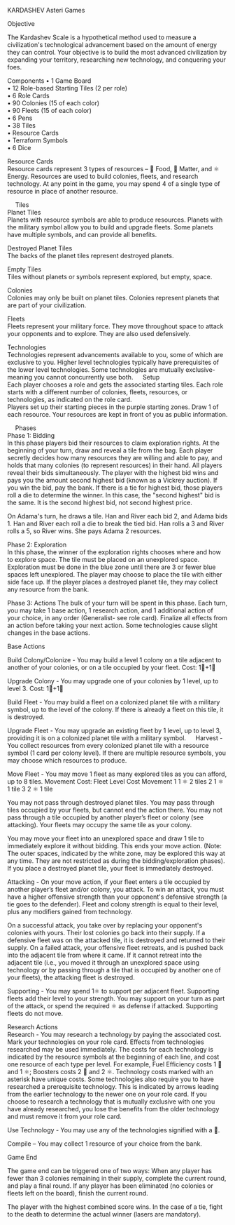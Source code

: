 




KARDASHEV
Asteri Games
 
Objective 

The Kardashev Scale is a hypothetical method used to measure a civilization's technological advancement based on the amount of energy they can control.   Your objective is to build the most advanced civilization by expanding your territory, researching new technology, and conquering your foes. 


Components
•	1 Game Board  
•	12 Role-based Starting Tiles (2 per role)  
•	6 Role Cards  
•	90 Colonies (15 of each color)  
•	90 Fleets (15 of each color)  
•	6 Pens  
•	38 Tiles  
•	Resource Cards  
•	Terraform Symbols  
•	6 Dice  
 
 
Resource Cards  
Resource cards represent 3 types of resources – 🍐 Food, 💎 Matter, and ⚛ Energy. Resources are used to build colonies, fleets, and research technology. At any point in the game, you may spend 4 of a single type of resource in place of another resource.


 
Tiles  
Planet Tiles  
Planets with resource symbols are able to produce resources. Planets with the military symbol allow you to build and upgrade fleets. Some planets have multiple symbols, and can provide all benefits.
 

Destroyed Planet Tiles  
The backs of the planet tiles represent destroyed planets.
 

Empty Tiles  
Tiles without planets or symbols represent explored, but empty, space. 
 



Colonies  
Colonies may only be built on planet tiles. Colonies represent planets that are part of your civilization.

Fleets  
Fleets represent your military force. They move throughout space to attack your opponents and to explore. They are also used defensively.

Technologies  
Technologies represent advancements available to you, some of which are exclusive to you. Higher level technologies typically have prerequisites of the lower level technologies. Some technologies are mutually exclusive- meaning you cannot concurrently use both.
 
Setup  
Each player chooses a role and gets the associated starting tiles. Each role starts with a different number of colonies, fleets, resources, or technologies, as indicated on the role card.  
Players set up their starting pieces in the purple starting zones. Draw 1 of each resource. Your resources are kept in front of you as public information.


  
Phases  
Phase 1: Bidding  
In this phase players bid their resources to claim exploration rights. At the beginning of your turn, draw and reveal a tile from the bag.
Each player secretly decides how many resources they are willing and able to pay, and holds that many colonies (to represent resources) in their hand. All players reveal their bids simultaneously. The player with the highest bid wins and pays you the amount second highest bid (known as a Vickrey auction). If you win the bid, pay the bank. If there is a tie for highest bid, those players roll a die to determine the winner. In this case, the "second highest" bid is the same. It is the second highest bid, not second highest price.

On Adama's turn, he draws a tile.  Han and River each bid 2, and Adama bids 1.  Han and River each roll a die to break the tied bid.  Han rolls a 3 and River rolls a 5, so River wins. She pays Adama 2 resources.

Phase 2: Exploration  
In this phase, the winner of the exploration rights chooses where and how to explore space. The tile must be placed on an unexplored space. Exploration must be done in the blue zone until there are 3 or fewer blue spaces left unexplored.
The player may choose to place the tile with either side face up. If the player places a destroyed planet tile, they may collect any resource from the bank.


Phase 3: Actions
The bulk of your turn will be spent in this phase. Each turn, you may take 1 base action, 1 research action, and 1 additional action of your choice, in any order (Generalist- see role card). Finalize all effects from an action before taking your next action. Some technologies cause slight changes in the base actions.

Base Actions

Build Colony/Colonize - You may build a level 1 colony on a tile adjacent to another of your colonies, or on a tile occupied by your fleet. Cost: 1🍐+1💎

Upgrade Colony - You may upgrade one of your colonies by 1 level, up to level 3. Cost: 1🍐+1💎

Build Fleet - You may build a fleet on a colonized planet tile with a military symbol, up to the level of the colony.  If there is already a fleet on this tile, it is destroyed.

Upgrade Fleet - You may upgrade an existing fleet by 1 level, up to level 3, providing it is on a colonized planet tile with a military symbol.
 
Harvest - You collect resources from every colonized planet tile with a resource symbol (1 card per colony level). If there are multiple resource symbols, you may choose which resources to produce.
 

Move Fleet - You may move 1 fleet as many explored tiles as you can afford, up to 8 tiles.
Movement Cost:
Fleet Level	Cost	Movement
1	1 ⚛	2 tiles
2	1 ⚛	1 tile
3	2 ⚛	1 tile

You may not pass through destroyed planet tiles. You may pass through tiles occupied by your fleets, but cannot end the action there. You may not pass through a tile occupied by another player’s fleet or colony (see attacking). Your fleets may occupy the same tile as your colony.
 
You may move your fleet into an unexplored space and draw 1 tile to immediately explore it without bidding.  This ends your move action. (Note: The outer spaces, indicated by the white zone, may be explored this way at any time. They are not restricted as during the bidding/exploration phases). If you place a destroyed planet tile, your fleet is immediately destroyed.

Attacking - On your move action, if your fleet enters a tile occupied by another player’s fleet and/or colony, you attack.
To win an attack, you must have a higher offensive strength than your opponent's defensive strength (a tie goes to the defender). Fleet and colony strength is equal to their level, plus any modifiers gained from technology.
 
On a successful attack, you take over by replacing your opponent's colonies with yours. Their lost colonies go back into their supply. If a defensive fleet was on the attacked tile, it is destroyed and returned to their supply.
On a failed attack, your offensive fleet retreats, and is pushed back into the adjacent tile from where it came. If it cannot retreat into the adjacent tile (i.e., you moved it through an unexplored space using technology or by passing through a tile that is occupied by another one of your fleets), the attacking fleet is destroyed. 

Supporting - You may spend 1⚛ to support per adjacent fleet. Supporting fleets add their level to your strength. You may support on your turn as part of the attack, or spend the required ⚛ as defense if attacked. Supporting fleets do not move.
  
 
Research Actions  
Research - You may research a technology by paying the associated cost. Mark your technologies on your role card. Effects from technologies researched may be used immediately.
The costs for each technology is indicated by the resource symbols at the beginning of each line, and cost one resource of each type per level. For example, Fuel Efficiency costs 1 💎 and 1 ⚛; Boosters costs 2 💎 and 2 ⚛. Technology costs marked with an asterisk have unique costs.
Some technologies also require you to have researched a prerequisite technology. This is indicated by arrows leading from the earlier technology to the newer one on your role card.
If you choose to research a technology that is mutually exclusive with one you have already researched, you lose the benefits from the older technology and must remove it from your role card.

Use Technology - You may use any of the technologies signified with a 🔬.

Compile – You may collect 1 resource of your choice from the bank.  

Game End

The game end can be triggered one of two ways: When any player has fewer than 3 colonies remaining in their supply, complete the current round, and play a final round.  If any player has been eliminated (no colonies or fleets left on the board), finish the current round.
 
The player with the highest combined score wins. In the case of a tie, fight to the death to determine the actual winner (lasers are mandatory).

